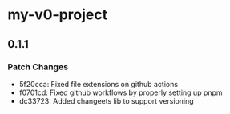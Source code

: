 # my-v0-project

## 0.1.1

### Patch Changes

- 5f20cca: Fixed file extensions on github actions
- f0701cd: Fixed github workflows by properly setting up pnpm
- dc33723: Added changeets lib to support versioning
